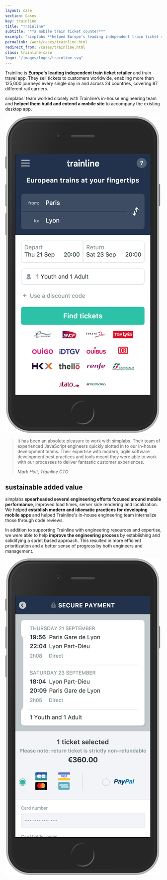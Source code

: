 ```yaml
---
layout: case
section: Cases
key: trainline
title: "Trainline"
subtitle: "**a mobile train ticket counter**"
excerpt: "simplabs **helped Europe's leading independent train ticket retailer build their mobile web site** using Ember.js. We worked closely with trainline's in-house engineering team, helping to establish best practices and a smooth process."
permalink: /work/cases/trainline.html
redirect_from: /cases/trainline.html
class: trainline-case
logo: "/images/logos/trainline.svg"
---
```


<div class="content-section intro">
  <div class="container">
    <div class="row">
      <div class="col-12 col-sm-6 offset-sm-1 order-sm-2 d-flex flex-column justify-content-center">
        <p>Trainline is <strong>Europe's leading independent train ticket retailer</strong> and train travel app. They sell tickets to customers worldwide, enabling more than 125,000 journeys every single day in and across 24 countries, covering 87 different rail carriers.</p>
        <p>simplabs' team worked closely with Trainline’s in-house engineering team and <strong>helped them build and extend a mobile site</strong> to accompany the existing desktop app.</p>
      </div>
      <div class="col-10 col-sm-4 offset-1 order-sm-1 d-flex align-items-center justify-content-center">
        <img src="/images/cases/trainline/mobile.png" class="img-fluid" alt="Mobile">
      </div>
    </div>
  </div>
</div>

<div class="content-section quote highlight">
  <div class="container">
    <div class="row">
      <div class="col-12 col-sm-10 offset-sm-1 col-lg-8 offset-lg-2">
        <blockquote>
          <p>It has been an absolute pleasure to work with simplabs. Their team of experienced JavaScript engineers quickly slotted in to our in-house development teams. Their expertise with modern, agile software development best practices and tools meant they were able to work with our processes to deliver fantastic customer experiences.</p>
          <footer><cite>Mark Holt, Trainline CTO</cite></footer>
        </blockquote>
      </div>
    </div>
  </div>
</div>

<div class="content-section outro">
  <div class="container">
    <div class="row">
      <div class="col-12 col-sm-6 d-flex flex-column justify-content-center">
        <h2>sustainable added value</h2>
        <p>simplabs <strong>spearheaded several engineering efforts focused around mobile performance</strong>, improved load times, server side rendering and localization. We helped <strong>establish modern and idiomatic practices for developing mobile apps</strong> and helped Trainline's in-house engineering team internalize those through code reviews.</p>
        <p>In addition to supporting Trainline with engineering resources and expertise, we were able to help <strong>improve the engineering process</strong> by establishing and solidifying a sprint based approach. This resulted in more efficient prioritization and a better sense of progress by both engineers and management.</p>
      </div>
      <div class="col-10 col-sm-4 offset-1 d-flex align-items-center justify-content-center">
        <img src="/images/cases/trainline/mobile-payment.png" class="img-fluid" alt="Mobile Payment">
      </div>
    </div>
  </div>
</div>